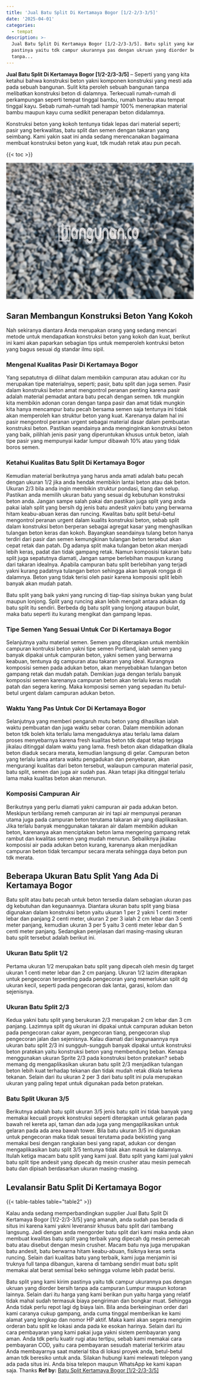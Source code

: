 ```yaml
---
title: 'Jual Batu Split Di Kertamaya Bogor [1/2-2/3-3/5]'
date: '2025-04-01'
categories:
  - tempat
description: >-
  Jual Batu Split Di Kertamaya Bogor [1/2-2/3-3/5]. Batu split yang kami kirim
  pastinya yaitu tdk campur ukurannya pas dengan ukruan yang diorder bersih
  tanpa...
---
```


**Jual Batu Split Di Kertamaya Bogor \[1/2-2/3-3/5\]** – Seperti yang yang kita ketahui bahwa konstruksi beton yakni komponen konstruksi yang mesti ada pada sebuah bangunan. Sulit kita peroleh sebuah bangunan tanpa melibatkan konstruksi beton di dalamnya. Terkecuali rumah-rumah di perkampungan seperti tempat tinggal bambu, rumah bambu atau tempat tinggal kayu. Sebab rumah-rumah tadi hampir 100% menerapkan material bambu maupun kayu cuma sedikit penerapan beton didalamnya.

Konstruksi beton yang kokoh tentunya tidak lepas dari material seperti; pasir yang berkwalitas, batu split dan semen dengan takaran yang seimbang. Kami yakin saat ini anda sedang merencanakan bagaimana membuat konstruksi beton yang kuat, tdk mudah retak atau pun pecah.

{{< toc >}}

![Jual Batu Split Di Kertamaya Bogor [1/2-2/3-3/5]](/images/jual-batu-split-07.png)

## Saran Membangun Konstruksi Beton Yang Kokoh

Nah sekiranya diantara Anda merupakan orang yang sedang mencari metode untuk mendapatkan konstruksi beton yang kokoh dan kuat, berikut ini kami akan paparkan sebagian tips untuk memperoleh kontruksi beton yang bagus sesuai dg standar ilmu sipil.

### Mengenal Kualitas Pasir Di Kertamaya Bogor

Yang sepatutnya di dilihat dalam membikin campuran atau adukan cor itu merupakan tipe materialnya, seperti; pasir, batu split dan juga semen. Pasir dalam konstruksi beton amat mengontrol peranan penting karena pasir adalah material pemadat antara batu pecah dengan semen. tdk mungkin kita membikin adonan coran dengan tanpa pasir dan amat tidak mungkin kita hanya mencampur batu pecah bersama semen saja tentunya ini tidak akan memperoleh kan struktur beton yang kuat. Karenanya dalam hal ini pasir mengontrol peranan urgent sebagai material dasar dalam pembuatan konstruksi beton. Pastikan seandainya anda menginginkan konstruksi beton yang baik, pilihlah jenis pasir yang diperuntukan khusus untuk beton, ialah tipe pasir yang mempunyai kadar lumpur dibawah 10% atau yang tidak boros semen.

### Ketahui Kualitas Batu Split Di Kertamaya Bogor

Kemudian material berikutnya yang harus anda amati adalah batu pecah dengan ukuran 1/2 jika anda hendak membikin lantai beton atau dak beton. Ukuran 2/3 bila anda ingin membikin struktur pondasi, tiang dan selup. Pastikan anda memilih ukuran batu yang sesuai dg kebutuhan konstruksi beton anda. Jangan sampe salah pakai dan pastikan juga split yang anda pakai ialah split yang bersih dg jenis batu andesit yakni batu yang berwarna hitam keabu-abuan keras dan runcing. Kwalitas batu split betul-betul mengontrol peranan urgent dalam kualits konstruksi beton, sebab split dalam konstruksi beton berperan sebagai agregat kasar yang menghasilkan tulangan beton keras dan kokoh. Bayangkan seandainya tulang beton hanya terdiri dari pasir dan semen kemungkinan tulangan beton tersebut akan cepat retak dan patah. Dg adanya split maka tulangan beton akan menjadi lebih keras, padat dan tidak gampang retak. Namun komposisi takaran batu split juga sepatutnya diamati, Jangan sampe berlebihan maupun kurang dari takaran idealnya. Apabila campuran batu split berlebihan yang terjadi yakni kurang padatnya tulangan beton sehingga akan banyak rongga di dalamnya. Beton yang tidak terisi oleh pasir karena komposisi split lebih banyak akan mudah patah.

Batu split yang baik yakni yang runcing di tiap-tiap sisinya bukan yang bulat maupun lonjong. Split yang runcing akan lebih mengait antara adukan dg batu split itu sendiri. Berbeda dg batu split yang lonjong ataupun bulat, maka batu seperti itu kurang mengikat dan gampang lepas.

### Tipe Semen Yang Sesuai Untuk Cor Di Kertamaya Bogor

Selanjutnya yaitu material semen. Semen yang diterapkan untuk membikin campuran kontruksi beton yakni tipe semen Portland, ialah semen yang banyak dipakai untuk campuran beton, yakni semen yang berwarna keabuan, tentunya dg campuran atau takaran yang ideal. Kurangnya komposisi semen pada adukan beton, akan menyebabkan tulangan beton gampang retak dan mudah patah. Demikian juga dengan terlalu banyak komposisi semen karenanya campuran beton akan terlalu keras mudah patah dan segera kering. Maka komposisi semen yang sepadan itu betul-betul urgent dalam campuran adukan beton.

### Waktu Yang Pas Untuk Cor Di Kertamaya Bogor

Selanjutnya yang memberi pengaruh mutu beton yang dihasilkan ialah waktu pembuatan dan juga waktu sebar coran. Dalam membikin adonan beton tdk boleh kita terlalu lama mengaduknya atau terlalu lama dalam proses menyebarnya karena fresh kualitas beton tdk dapat tetap terjaga jikalau ditinggal dalam waktu yang lama. fresh beton akan didapatkan dikala beton diaduk secara merata, kemudian langsung di gelar. Campuran beton yang terlalu lama antara waktu pengadukan dan penyebaran, akan mengurangi kualitas dari beton tersebut, walaupun campuran material pasir, batu split, semen dan juga air sudah pas. Akan tetapi jika ditinggal terlalu lama maka kualitas beton akan menurun.

### Komposisi Campuran Air

Berikutnya yang perlu diamati yakni campuran air pada adukan beton. Meskipun terbilang remeh campuran air ini tapi air mempunyai peranan utama juga pada campuran beton terutama takaran air yang diaplikasikan. Jika terlalu banyak menggunakan takaran air dalam membikin adukan beton, karenanya akan menciptakan beton lama mengering gampang retak rambut dan kwalitas semen yang mudah menurun. Sebaliknya jikalau komposisi air pada adukan beton kurang, karenanya akan menjadikan campuran beton tidak tercampur secara merata sehingga daya beton pun tdk merata.

## Beberapa Ukuran Batu Split Yang Ada Di Kertamaya Bogor

Batu split atau batu pecah untuk beton tersedia dalam sebagian ukuran pas dg kebutuhan dan kegunaannya. Diantara ukuran batu split yang biasa digunakan dalam konstruksi beton yaitu ukuran 1 per 2 yakni 1 centi meter lebar dan panjang 2 centi meter, ukuran 2 per 3 ialah 2 cm lebar dan 3 centi meter panjang, kemudian ukuran 3 per 5 yaitu 3 centi meter lebar dan 5 centi meter panjang. Sedangkan penjelasan dari masing-masing ukuran batu split tersebut adalah berikut ini.

### Ukuran Batu Split 1/2

Pertama ukuran 1/2 merupakan batu split yang dipecah oleh mesin dg target ukuran 1 centi meter lebar dan 2 cm panjang. Ukuran 1/2 lazim diterapkan untuk pengecoran terpenting pada pengecoran yang memerlukan split dg ukuran kecil, seperti pada pengecoran dak lantai, garasi, kolom dan sejenisnya.

### Ukuran Batu Split 2/3

Kedua yakni batu split yang berukuran 2/3 merupakan 2 cm lebar dan 3 cm panjang. Lazimnya split dg ukuran ini dipakai untuk campuran adukan beton pada pengecoran cakar ayam, pengecoran tiang, pengecoran slup pengecoran jalan dan sejenisnya. Kalau diamati dari kegunaannya nya ukuran batu split 2/3 ini sungguh-sungguh banyak dipakai untuk konstruksi beton pratekan yaitu konstruksi beton yang membendung beban. Kenapa menggunakan ukuran Sprite 2/3 pada konstruksi beton pratekan? sebab memang dg mengaplikasikan ukuran batu split 2/3 menjadikan tulangan beton lebih kuat terhadap tekanan dan tidak mudah retak dikala terkena tekanan. Selain dari itu ukuran 2 per 3 dari batu split ini pula merupakan ukuran yang paling tepat untuk digunakan pada beton pratekan.

### Batu Split Ukuran 3/5

Berikutnya adalah batu split ukuran 3/5 jenis batu split ini tidak banyak yang memakai kecuali proyek konstruksi seperti diterapkan untuk gelaran pada bawah rel kereta api, taman dan ada juga yang mengaplikasikan untuk gelaran pada ada area bawah tower. Bila batu ukuran 3/5 ini digunakan untuk pengecoran maka tidak sesuai terutama pada bekisting yang memakai besi dengan rangkaian besi yang rapat, adukan cor dengan mengaplikasikan batu split 3/5 tentunya tidak akan masuk ke dalamnya. Itulah ketiga macam batu split yang kami jual. Batu split yang kami jual yakni batu split tipe andesit yang dipecah dg mesin crusher atau mesin pemecah batu dan dipisah berdasarkan ukuran masing-masing.

## Levalansir Batu Split Di Kertamaya Bogor

{{< table-tables table="table2" >}}

Kalau anda sedang memperbandingkan supplier Jual Batu Split Di Kertamaya Bogor \[1/2-2/3-3/5\] yang amanah, anda sudah pas berada di situs ini karena kami yakni leveransir khusus batu split dari tambang langsung. Jadi dengan anda mengorder batu split dari kami maka anda akan membuat kwalitas batu split yang terbaik yang dipecah dg mesin pemecah batu atau disebut dengan mesin crusher. Macam batu nya juga merupakan batu andesit, batu berwarna hitam keabu-abuan, fisiknya keras serta runcing. Selain dari kualitas batu yang terbaik, kami juga menjamin isi truknya full tanpa dibangun, karena di tambang sendiri muat batu split memakai alat berat semisal beko sehingga volume lebih padat berisi.

Batu split yang kami kirim pastinya yaitu tdk campur ukurannya pas dengan ukruan yang diorder bersih tanpa ada campuran Lumpur maupun kotoran lainnya. Selain dari itu harga yang kami berikan pun yaitu harga yang relatif tidak mahal sudah termasuk biaya pengiriman dan bongkar muat. Sehingga Anda tidak perlu repot lagi dg biaya lain. Bila anda berkeinginan order dari kami caranya cukup gampang, anda cuma tinggal memberikan ke kami alamat yang lengkap dan nomor HP aktif. Maka kami akan segera mengirim orderan batu split ke lokasi anda pada ke esokan harinya. Selain dari itu cara pembayaran yang kami pakai juga yakni sistem pembayaran yang aman. Anda tdk perlu kuatir rugi atau tertipu, sebab kami memakai cara pembayaran COD, yaitu cara pembayaran sesudah material terkirim atau Anda membayarnya saat material tiba di lokasi proyek anda, betul-betul aman tdk beresiko untuk anda. Silakan hubungi kami melewati telepon yang ada pada situs ini. Anda bisa telepon maupun WhatsApp ke kami kapan saja. Thanks
**Ref by:** [Batu Split Kertamaya Bogor [1/2-2/3-3/5]](https://id.wikipedia.org/wiki/Batu)
